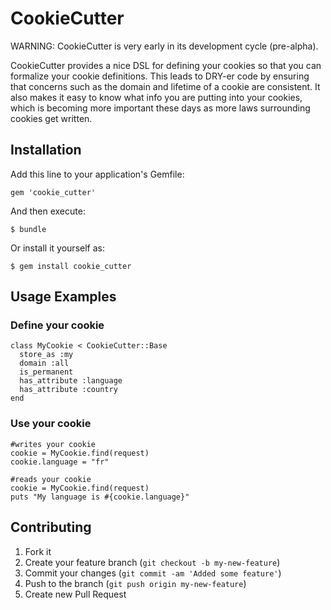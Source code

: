# CookieCutter

WARNING: CookieCutter is very early in its development cycle (pre-alpha).

CookieCutter provides a nice DSL for defining your cookies so that you can formalize your cookie definitions.
This leads to DRY-er code by ensuring that concerns such as the domain and lifetime of a cookie are consistent.
It also makes it easy to know what info you are putting into your cookies, which is becoming more important
these days as more laws surrounding cookies get written.

## Installation

Add this line to your application's Gemfile:

    gem 'cookie_cutter'

And then execute:

    $ bundle

Or install it yourself as:

    $ gem install cookie_cutter

## Usage Examples

### Define your cookie

    class MyCookie < CookieCutter::Base
      store_as :my
      domain :all
      is_permanent
      has_attribute :language
      has_attribute :country
    end

### Use your cookie

    #writes your cookie
    cookie = MyCookie.find(request)
    cookie.language = "fr"

    #reads your cookie
    cookie = MyCookie.find(request)
    puts "My language is #{cookie.language}"

## Contributing

1. Fork it
2. Create your feature branch (`git checkout -b my-new-feature`)
3. Commit your changes (`git commit -am 'Added some feature'`)
4. Push to the branch (`git push origin my-new-feature`)
5. Create new Pull Request
